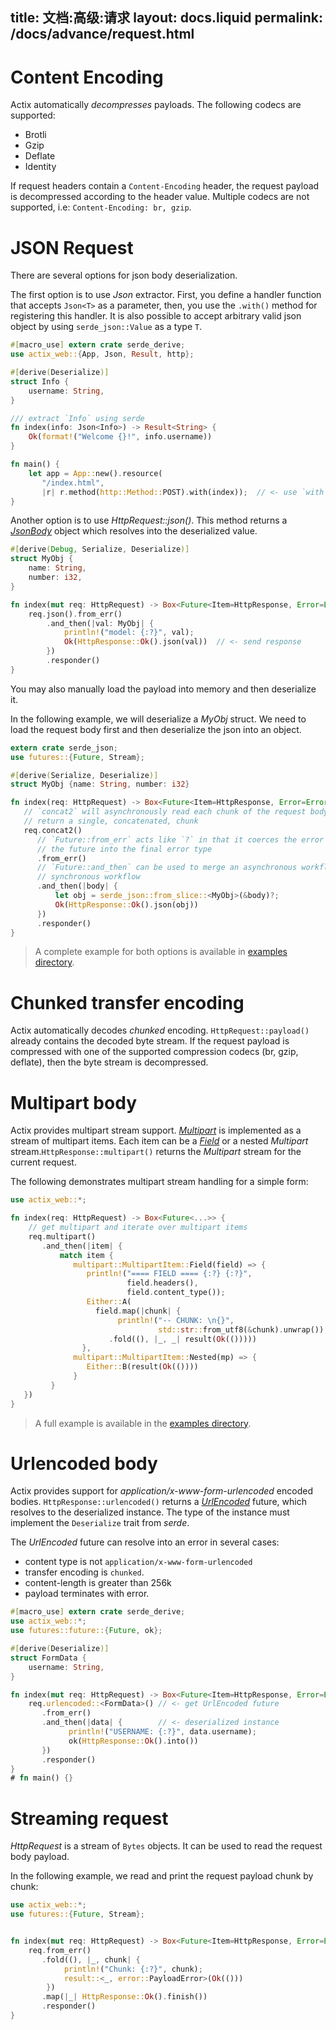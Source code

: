 title:   文档:高级:请求
layout: docs.liquid
permalink: /docs/advance/request.html
---

# Content Encoding

Actix automatically *decompresses* payloads. The following codecs are supported:

* Brotli
* Gzip
* Deflate
* Identity

If request headers contain a `Content-Encoding` header, the request payload is decompressed
according to the header value. Multiple codecs are not supported,
i.e: `Content-Encoding: br, gzip`.

# JSON Request

There are several options for json body deserialization.

The first option is to use *Json* extractor. First, you define a handler function
that accepts `Json<T>` as a parameter, then, you use the `.with()` method for registering
this handler. It is also possible to accept arbitrary valid json object by
using `serde_json::Value` as a type `T`.

```rust
#[macro_use] extern crate serde_derive;
use actix_web::{App, Json, Result, http};

#[derive(Deserialize)]
struct Info {
    username: String,
}

/// extract `Info` using serde
fn index(info: Json<Info>) -> Result<String> {
    Ok(format!("Welcome {}!", info.username))
}

fn main() {
    let app = App::new().resource(
       "/index.html",
       |r| r.method(http::Method::POST).with(index));  // <- use `with` extractor
}
```

Another option is to use *HttpRequest::json()*. This method returns a
[*JsonBody*](../../actix-web/actix_web/dev/struct.JsonBody.html) object which resolves into
the deserialized value.

```rust
#[derive(Debug, Serialize, Deserialize)]
struct MyObj {
    name: String,
    number: i32,
}

fn index(mut req: HttpRequest) -> Box<Future<Item=HttpResponse, Error=Error>> {
    req.json().from_err()
        .and_then(|val: MyObj| {
            println!("model: {:?}", val);
            Ok(HttpResponse::Ok().json(val))  // <- send response
        })
        .responder()
}
```

You may also manually load the payload into memory and then deserialize it.

In the following example, we will deserialize a *MyObj* struct. We need to load the request
body first and then deserialize the json into an object.

```rust
extern crate serde_json;
use futures::{Future, Stream};

#[derive(Serialize, Deserialize)]
struct MyObj {name: String, number: i32}

fn index(req: HttpRequest) -> Box<Future<Item=HttpResponse, Error=Error>> {
   // `concat2` will asynchronously read each chunk of the request body and
   // return a single, concatenated, chunk
   req.concat2()
      // `Future::from_err` acts like `?` in that it coerces the error type from
      // the future into the final error type
      .from_err()
      // `Future::and_then` can be used to merge an asynchronous workflow with a
      // synchronous workflow
      .and_then(|body| {
          let obj = serde_json::from_slice::<MyObj>(&body)?;
          Ok(HttpResponse::Ok().json(obj))
      })
      .responder()
}
```

> A complete example for both options is available in
> [examples directory](https://github.com/actix/examples/tree/master/json/).

# Chunked transfer encoding

Actix automatically decodes *chunked* encoding. `HttpRequest::payload()` already contains
the decoded byte stream. If the request payload is compressed with one of the supported
compression codecs (br, gzip, deflate), then the byte stream is decompressed.

# Multipart body

Actix provides multipart stream support.
[*Multipart*](../../actix-web/actix_web/multipart/struct.Multipart.html) is implemented as
a stream of multipart items. Each item can be a
[*Field*](../../actix-web/actix_web/multipart/struct.Field.html) or a nested
*Multipart* stream.`HttpResponse::multipart()` returns the *Multipart* stream
for the current request.

The following demonstrates multipart stream handling for a simple form:

```rust
use actix_web::*;

fn index(req: HttpRequest) -> Box<Future<...>> {
    // get multipart and iterate over multipart items
    req.multipart()
       .and_then(|item| {
           match item {
              multipart::MultipartItem::Field(field) => {
                 println!("==== FIELD ==== {:?} {:?}",
                          field.headers(),
                          field.content_type());
                 Either::A(
                   field.map(|chunk| {
                        println!("-- CHUNK: \n{}",
                                 std::str::from_utf8(&chunk).unwrap());})
                      .fold((), |_, _| result(Ok(()))))
                },
              multipart::MultipartItem::Nested(mp) => {
                 Either::B(result(Ok(())))
              }
         }
   })
}
```

> A full example is available in the
> [examples directory](https://github.com/actix/examples/tree/master/multipart/).

# Urlencoded body

Actix provides support for *application/x-www-form-urlencoded* encoded bodies.
`HttpResponse::urlencoded()` returns a
[*UrlEncoded*](../../actix-web/actix_web/dev/struct.UrlEncoded.html) future, which resolves
to the deserialized instance. The type of the instance must implement the
`Deserialize` trait from *serde*.

The *UrlEncoded* future can resolve into an error in several cases:

* content type is not `application/x-www-form-urlencoded`
* transfer encoding is `chunked`.
* content-length is greater than 256k
* payload terminates with error.

```rust
#[macro_use] extern crate serde_derive;
use actix_web::*;
use futures::future::{Future, ok};

#[derive(Deserialize)]
struct FormData {
    username: String,
}

fn index(mut req: HttpRequest) -> Box<Future<Item=HttpResponse, Error=Error>> {
    req.urlencoded::<FormData>() // <- get UrlEncoded future
       .from_err()
       .and_then(|data| {        // <- deserialized instance
             println!("USERNAME: {:?}", data.username);
             ok(HttpResponse::Ok().into())
       })
       .responder()
}
# fn main() {}
```

# Streaming request

*HttpRequest* is a stream of `Bytes` objects. It can be used to read the request
body payload.

In the following example, we read and print the request payload chunk by chunk:

```rust
use actix_web::*;
use futures::{Future, Stream};


fn index(mut req: HttpRequest) -> Box<Future<Item=HttpResponse, Error=Error>> {
    req.from_err()
       .fold((), |_, chunk| {
            println!("Chunk: {:?}", chunk);
            result::<_, error::PayloadError>(Ok(()))
        })
       .map(|_| HttpResponse::Ok().finish())
       .responder()
}
```
